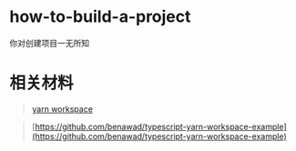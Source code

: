 # how-to-build-a-project

你对创建项目一无所知

# 相关材料

> [yarn workspace](https://yarnpkg.com/zh-Hans/docs/cli/workspace)

> [https://github.com/benawad/typescript-yarn-workspace-example](https://github.com/benawad/typescript-yarn-workspace-example)